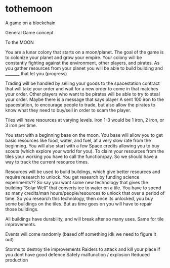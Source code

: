 # tothemoon
A game on a blockchain


General Game concept


To the MOON

You are a lunar colony that starts on a moon/planet. The goal of the game is to colonize your planet and grow your empire. Your colony will be constantly fighting against the environment, other players, and pirates. As you gather resources from your planet you will be able to build building and _______ that let you (progress)

Trading will be handled by selling your goods to the spacestation contract that will take your order and wait for a new order to come in that matches your order. Other players who want to be pirates will be able to try to steal your order. Maybe there is a message that says player A sent 100 iron to the spacestation, to encourage people to trade, but also allow the pirates to know what they need to buy/sell in order to scam the player. 



Tiles will have resources at varying levels. Iron 1-3 would be 1 iron, 2 iron, or 3 iron per time.


You start with a beginning base on the moon. You base will allow you to get basic resources like food, water, and fuel, at a very slow rate from the beginning. You will also start with a few Space credits allowing you to buy scouts (which explore your world for you). To claim your resources from the tiles your working you have to call the function/pay. So we should have a way to track the current resource times. 

Resources will be used to build buildings, which give better resources and require research to unlock. You get research by funding science experiments?? So say you want some new technology that gives the building “Solar Well” that converts ice to water on a tile. You have to spend so many credits/man hours/people/resources to unlock that over a period of time. So you research this technology, then once its unlocked, you buy some buildings on the tiles. But as time goes on you will have to repair those buildings. 

All buildings have durability, and will break after so many uses. Same for tile improvements.

Events will come randomly (based off something idk we need to figure it out) 

Storms to destroy tile improvements
Raiders to attack and kill your place if you dont have good defence
Safety malfunction / explosion 
Reduced production 



